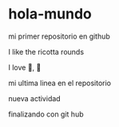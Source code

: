 # hola-mundo

mi primer repositorio en github 

I like the ricotta rounds

I love :icecream:, :muscle:

mi ultima linea en el repositorio

nueva actividad

finalizando con git hub
